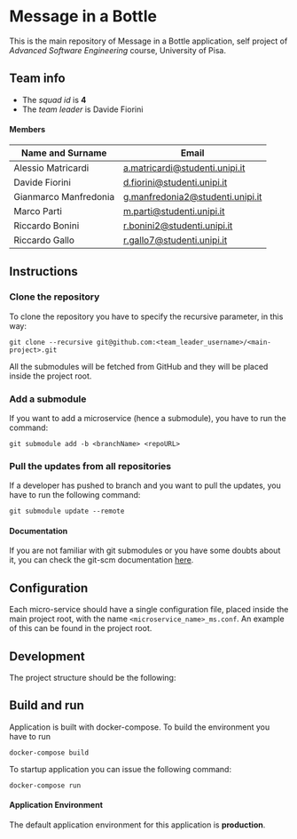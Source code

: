 # Message in a Bottle

This is the main repository of Message in a Bottle application, self project of *Advanced Software Engineering* course, University of Pisa.

## Team info

- The *squad id* is **4**
- The *team leader* is Davide Fiorini

#### Members

| Name and Surname      | Email                            |
| --------------------- | -------------------------------- |
| Alessio Matricardi    | a.matricardi@studenti.unipi.it   |
| Davide Fiorini        | d.fiorini@studenti.unipi.it      |
| Gianmarco Manfredonia | g.manfredonia2@studenti.unipi.it |
| Marco Parti           | m.parti@studenti.unipi.it        |
| Riccardo Bonini       | r.bonini2@studenti.unipi.it      |
| Riccardo Gallo        | r.gallo7@studenti.unipi.it       |

## Instructions

### Clone the repository

To clone the repository you have to specify the recursive parameter,
in this way:

`git clone --recursive git@github.com:<team_leader_username>/<main-project>.git`

All the submodules will be fetched from GitHub and they will be
placed inside the project root.

### Add a submodule

If you want to add a microservice (hence a submodule), you
have to run the command:

`git submodule add -b <branchName> <repoURL>`

### Pull the updates from all repositories

If a developer has pushed to <branchName> branch and you want
to pull the updates, you have to run the following command:

`git submodule update --remote`

#### Documentation

If you are not familiar with git submodules or you have some
doubts about it, you can check the git-scm documentation
[here](https://git-scm.com/book/en/v2/Git-Tools-Submodules). 



## Configuration

Each micro-service should have a single configuration file, placed inside the main project root, with the name `<microservice_name>_ms.conf`. An example of this can be found in the project root.



## Development

The project structure should be the following:





## Build and run

Application is built with docker-compose. To build the environment
you have to run

`docker-compose build`

To startup application you can issue the following command:

`docker-compose run`

#### Application Environment

The default application environment for this application is **production**. 

